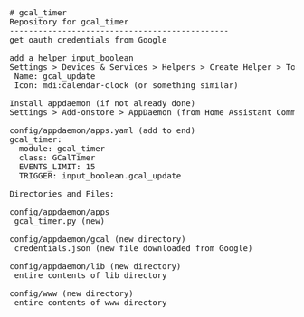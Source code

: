 <pre>
# gcal_timer
Repository for gcal_timer
----------------------------------------------
get oauth credentials from Google

add a helper input_boolean
Settings > Devices & Services > Helpers > Create Helper > Toggle
 Name: gcal_update
 Icon: mdi:calendar-clock (or something similar)

Install appdaemon (if not already done)
Settings > Add-onstore > AppDaemon (from Home Assistant Community Add-ons section)

config/appdaemon/apps.yaml (add to end)
gcal_timer:
  module: gcal_timer
  class: GCalTimer
  EVENTS_LIMIT: 15
  TRIGGER: input_boolean.gcal_update

Directories and Files:

config/appdaemon/apps
 gcal_timer.py (new)
 
config/appdaemon/gcal (new directory)
 credentials.json (new file downloaded from Google)

config/appdaemon/lib (new directory)
 entire contents of lib directory

config/www (new directory)
 entire contents of www directory
</pre>
